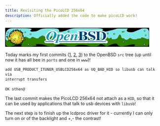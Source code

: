 ```yaml
---
title: Revisiting the PicoLCD 256x64
description: Officially added the code to make picoLCD work!
---
```


![OpenBSD Banner](/images/banner1.gif)

Today marks my first commits ([1](http://www.openbsd.org/cgi-bin/cvsweb/src/sys/dev/usb/usbdevs.diff?r1=1.626;r2=1.627;f=h), [2](http://www.openbsd.org/cgi-bin/cvsweb/src/sys/dev/usb/usbdevs.h.diff?r1=1.638;r2=1.639;f=h), [3](http://www.openbsd.org/cgi-bin/cvsweb/src/sys/dev/usb/usb_quirks.c.diff?r1=1.72;r2=1.73;f=h)) to the OpenBSD `src` tree (up until now it has all bee in `ports` and one in `www`)!

    add USB_PRODUCT_ITUNER_USBLCD256x64 as UQ_BAD_HID so libusb can talk via
    interrupt transfers

    OK sthen@

The last commit makes the PicoLCD 256x64 not attach as a `HID`, so that it can be used by applications that talk to usb devices with `libusb`!

The next step is to finish up the lcdproc driver for it - currently I can only turn on or of the backlight and +,- the contrast!
